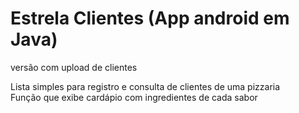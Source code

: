 # Estrela Clientes (App android em Java)
versão com upload de clientes

Lista simples para registro e consulta de clientes de uma pizzaria  
Função que exibe cardápio com ingredientes de cada sabor
